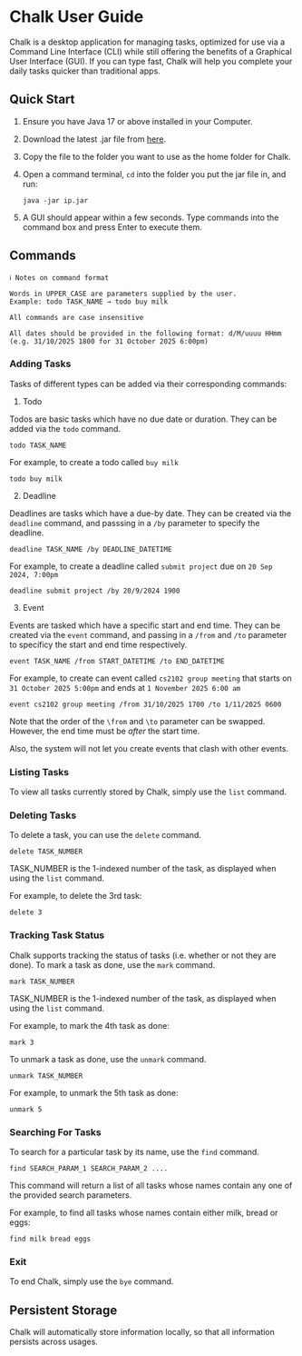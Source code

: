 
# Chalk User Guide

Chalk is a desktop application for managing tasks, optimized for use via a Command Line Interface (CLI) while still offering the benefits of a Graphical User Interface (GUI). If you can type fast, Chalk will help you complete your daily tasks quicker than traditional apps.

## Quick Start

1. Ensure you have Java 17 or above installed in your Computer.

2. Download the latest .jar file from [here](https://github.com/Nsohko/ip/releases).

3. Copy the file to the folder you want to use as the home folder for Chalk.

4. Open a command terminal, `cd` into the folder you put the jar file in, and run:  
   ```
   java -jar ip.jar
   ```

5. A GUI should appear within a few seconds. Type commands into the command box and press Enter to execute them.

## Commands

```
ℹ️ Notes on command format

Words in UPPER_CASE are parameters supplied by the user.
Example: todo TASK_NAME → todo buy milk

All commands are case insensitive

All dates should be provided in the following format: d/M/uuuu HHmm (e.g. 31/10/2025 1800 for 31 October 2025 6:00pm)
```

### Adding Tasks

Tasks of different types can be added via their corresponding commands:

1. Todo

Todos are basic tasks which have no due date or duration. They can be added via the ```todo``` command.
```
todo TASK_NAME
```
For example, to create a todo called ```buy milk```
```
todo buy milk
```

2. Deadline

Deadlines are tasks which have a due-by date. They can be created via the ```deadline``` command, and passsing in a ```/by``` parameter to specify the deadline.
```
deadline TASK_NAME /by DEADLINE_DATETIME
```
For example, to create a deadline called ```submit project``` due on ```20 Sep 2024, 7:00pm```
```
deadline submit project /by 20/9/2024 1900 
```

3. Event 

Events are tasked which have a specific start and end time. They can be created via the ```event``` command, and passing in a ```/from``` and ```/to``` parameter to specificy the start and end time respectively.
```
event TASK_NAME /from START_DATETIME /to END_DATETIME 
```
For example, to create can event called ```cs2102 group meeting``` that starts on ```31 October 2025 5:00pm``` and ends at ```1 November 2025 6:00 am```
```
event cs2102 group meeting /from 31/10/2025 1700 /to 1/11/2025 0600
```

Note that the order of the ```\from``` and ```\to``` parameter can be swapped. However, the end time must be *after* the start time.

Also,  the system will not let you create events that clash with other events.

### Listing Tasks

To view all tasks currently stored by Chalk, simply use the ```list``` command.

### Deleting Tasks

To delete a task, you can use the ```delete``` command.
```
delete TASK_NUMBER
```

TASK_NUMBER is the 1-indexed number of the task, as displayed when using the ```list``` command.

For example, to delete the 3rd task:
```
delete 3
```

### Tracking Task Status

Chalk supports tracking the status of tasks (i.e. whether or not they are done). To mark a task as done, use the ```mark``` command.
```
mark TASK_NUMBER
```
TASK_NUMBER is the 1-indexed number of the task, as displayed when using the ```list``` command.

For example, to mark the 4th task as done:
```
mark 3
```

To unmark a task as done, use the ```unmark``` command.
```
unmark TASK_NUMBER
```
For example, to unmark the 5th task as done:
```
unmark 5
```

### Searching For Tasks

To search for a particular task by its name, use the ```find``` command.
```
find SEARCH_PARAM_1 SEARCH_PARAM_2 ....
```
This command will return a list of all tasks whose names contain any one of the provided search parameters.

For example, to find all tasks whose names contain either milk, bread or eggs:
```
find milk bread eggs
```

### Exit

To end Chalk, simply use the ```bye``` command.

## Persistent Storage

Chalk will automatically store information locally, so that all information persists across usages.

